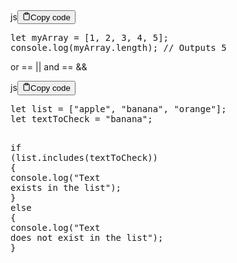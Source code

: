 <div class="code-element"><div class="lang-line"><text>js</text><button class="copy-button" id="code4ae50dc2790bb7335cfa428ae288e5c9b" onclick="copyCode(code4ae50dc2790bb7335cfa428ae288e5c9, code4ae50dc2790bb7335cfa428ae288e5c9b)"><svg stroke="currentColor" fill="none" stroke-width="2" viewBox="0 0 24 24" stroke-linecap="round" stroke-linejoin="round" class="h-4 w-4" height="1em" width="1em" xmlns="http://www.w3.org/2000/svg"><path d="M16 4h2a2 2 0 0 1 2 2v14a2 2 0 0 1-2 2H6a2 2 0 0 1-2-2V6a2 2 0 0 1 2-2h2"></path><rect x="8" y="2" width="8" height="4" rx="1" ry="1"></rect></svg><text>Copy code</text></button></div><div class="code" id="code4ae50dc2790bb7335cfa428ae288e5c9"><div class="highlight"><pre><span></span><span class="kd">let</span><span class="w"> </span><span class="nx">myArray</span><span class="w"> </span><span class="o">=</span><span class="w"> </span><span class="p">[</span><span class="mf">1</span><span class="p">,</span><span class="w"> </span><span class="mf">2</span><span class="p">,</span><span class="w"> </span><span class="mf">3</span><span class="p">,</span><span class="w"> </span><span class="mf">4</span><span class="p">,</span><span class="w"> </span><span class="mf">5</span><span class="p">];</span>
<span class="nx">console</span><span class="p">.</span><span class="nx">log</span><span class="p">(</span><span class="nx">myArray</span><span class="p">.</span><span class="nx">length</span><span class="p">);</span><span class="w"> </span><span class="c1">// Outputs 5</span>
</pre></div></div></div>

<p>or == ||
and == &amp;&amp;</p>
<div class="code-element"><div class="lang-line"><text>js</text><button class="copy-button" id="code314f94478536e944fae166e65094bc7bb" onclick="copyCode(code314f94478536e944fae166e65094bc7b, code314f94478536e944fae166e65094bc7bb)"><svg stroke="currentColor" fill="none" stroke-width="2" viewBox="0 0 24 24" stroke-linecap="round" stroke-linejoin="round" class="h-4 w-4" height="1em" width="1em" xmlns="http://www.w3.org/2000/svg"><path d="M16 4h2a2 2 0 0 1 2 2v14a2 2 0 0 1-2 2H6a2 2 0 0 1-2-2V6a2 2 0 0 1 2-2h2"></path><rect x="8" y="2" width="8" height="4" rx="1" ry="1"></rect></svg><text>Copy code</text></button></div><div class="code" id="code314f94478536e944fae166e65094bc7b"><div class="highlight"><pre><span></span><span class="kd">let</span><span class="w"> </span><span class="nx">list</span><span class="w"> </span><span class="o">=</span><span class="w"> </span><span class="p">[</span><span class="s2">&quot;apple&quot;</span><span class="p">,</span><span class="w"> </span><span class="s2">&quot;banana&quot;</span><span class="p">,</span><span class="w"> </span><span class="s2">&quot;orange&quot;</span><span class="p">];</span>
<span class="kd">let</span><span class="w"> </span><span class="nx">textToCheck</span><span class="w"> </span><span class="o">=</span><span class="w"> </span><span class="s2">&quot;banana&quot;</span><span class="p">;</span>

<span class="k">if</span><span class="w"> </span><span class="p">(</span><span class="nx">list</span><span class="p">.</span><span class="nx">includes</span><span class="p">(</span><span class="nx">textToCheck</span><span class="p">))</span><span class="w"> </span><span class="p">{</span>
<span class="w">    </span><span class="nx">console</span><span class="p">.</span><span class="nx">log</span><span class="p">(</span><span class="s2">&quot;Text exists in the list&quot;</span><span class="p">);</span>
<span class="p">}</span><span class="w"> </span><span class="k">else</span><span class="w"> </span><span class="p">{</span>
<span class="w">    </span><span class="nx">console</span><span class="p">.</span><span class="nx">log</span><span class="p">(</span><span class="s2">&quot;Text does not exist in the list&quot;</span><span class="p">);</span>
<span class="p">}</span>
</pre></div></div></div>